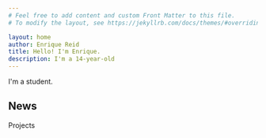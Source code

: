 ```yaml
---
# Feel free to add content and custom Front Matter to this file.
# To modify the layout, see https://jekyllrb.com/docs/themes/#overriding-theme-defaults

layout: home
author: Enrique Reid
title: Hello! I'm Enrique.
description: I'm a 14-year-old
---
```


I'm a student.

## News
Projects
